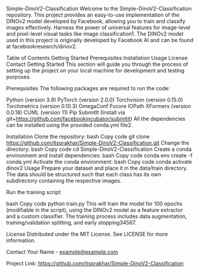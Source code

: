 Simple-DinoV2-Classification
Welcome to the Simple-DinoV2-Classification repository. This project provides an easy-to-use implementation of the DINOv2 model developed by Facebook, allowing you to train and classify images effectively. Harness the power of universal features for image-level and pixel-level visual tasks like image classification​1​. The DINOv2 model used in this project is originally developed by Facebook AI and can be found at facebookresearch/dinov2.

Table of Contents
Getting Started
Prerequisites
Installation
Usage
License
Contact
Getting Started
This section will guide you through the process of setting up the project on your local machine for development and testing purposes.

Prerequisites
The following packages are required to run the code:

Python (version 3.9)
PyTorch (version 2.0.0)
Torchvision (version 0.15.0)
Torchmetrics (version 0.10.3)
OmegaConf
Fvcore
IOPath
XFormers (version 0.0.18)
CUML (version 11)
Pip
SubmitIt (Install via git+https://github.com/facebookincubator/submitit)
All the dependencies can be installed using the provided conda.yml file​2​.

Installation
Clone the repository:
bash
Copy code
git clone https://github.com/itsprakhar/Simple-DinoV2-Classification.git
Change the directory:
bash
Copy code
cd Simple-DinoV2-Classification
Create a conda environment and install dependencies:
bash
Copy code
conda env create -f conda.yml
Activate the conda environment:
bash
Copy code
conda activate dinov2
Usage
Prepare your dataset and place it in the data/train directory. The data should be structured such that each class has its own subdirectory containing the respective images.

Run the training script:

bash
Copy code
python train.py
This will train the model for 100 epochs (modifiable in the script), using the DINOv2 model as a feature extractor and a custom classifier. The training process includes data augmentation, training/validation splitting, and early stopping​3​​4​​5​​6​​7​.

License
Distributed under the MIT License. See LICENSE for more information.

Contact
Your Name - example@example.com

Project Link: https://github.com/itsprakhar/Simple-DinoV2-Classification
